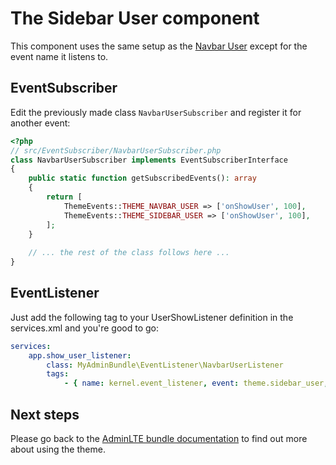 # The Sidebar User component

This component uses the same setup as the [Navbar User](navbar_user.md) except for the event name it listens to.

## EventSubscriber

Edit the previously made class `NavbarUserSubscriber` and register it for another event:

```php
<?php
// src/EventSubscriber/NavbarUserSubscriber.php
class NavbarUserSubscriber implements EventSubscriberInterface
{
    public static function getSubscribedEvents(): array
    {
        return [
            ThemeEvents::THEME_NAVBAR_USER => ['onShowUser', 100],
            ThemeEvents::THEME_SIDEBAR_USER => ['onShowUser', 100],
        ];
    }
    
    // ... the rest of the class follows here ...
}
```

## EventListener    

Just add the following tag to your UserShowListener definition in the services.xml and you're good to go:
```yaml
services:
    app.show_user_listener:
        class: MyAdminBundle\EventListener\NavbarUserListener
        tags:
            - { name: kernel.event_listener, event: theme.sidebar_user, method: onShowUser }
```

## Next steps

Please go back to the [AdminLTE bundle documentation](README.md) to find out more about using the theme.
